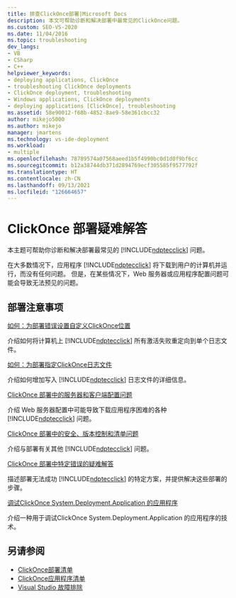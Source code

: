 ```yaml
---
title: 排查ClickOnce部署|Microsoft Docs
description: 本文可帮助诊断和解决部署中最常见的ClickOnce问题。
ms.custom: SEO-VS-2020
ms.date: 11/04/2016
ms.topic: troubleshooting
dev_langs:
- VB
- CSharp
- C++
helpviewer_keywords:
- deploying applications, ClickOnce
- troubleshooting ClickOnce deployments
- ClickOnce deployment, troubleshooting
- Windows applications, ClickOnce deployments
- deploying applications [ClickOnce], troubleshooting
ms.assetid: 58e90012-f68b-4852-8ae9-58e361cbcc32
author: mikejo5000
ms.author: mikejo
manager: jmartens
ms.technology: vs-ide-deployment
ms.workload:
- multiple
ms.openlocfilehash: 78789574a07568aeed1b5f4990bc0d1d0f9bf6cc
ms.sourcegitcommit: b12a38744db371d2894769ecf305585f9577792f
ms.translationtype: HT
ms.contentlocale: zh-CN
ms.lasthandoff: 09/13/2021
ms.locfileid: "126664657"
---
```

# <a name="troubleshoot-clickonce-deployments"></a>ClickOnce 部署疑难解答
本主题可帮助你诊断和解决部署最常见的 [!INCLUDE[ndptecclick](../deployment/includes/ndptecclick_md.md)] 问题。

 在大多数情况下，应用程序 [!INCLUDE[ndptecclick](../deployment/includes/ndptecclick_md.md)] 将下载到用户的计算机并运行，而没有任何问题。 但是，在某些情况下，Web 服务器或应用程序配置问题可能会导致无法预见的问题。

## <a name="deployment-considerations"></a>部署注意事项

 [如何：为部署错误设置自定义ClickOnce位置](../deployment/how-to-set-a-custom-log-file-location-for-clickonce-deployment-errors.md)

 介绍如何将计算机上 [!INCLUDE[ndptecclick](../deployment/includes/ndptecclick_md.md)] 所有激活失败重定向到单个日志文件。

 [如何：为部署指定ClickOnce日志文件](../deployment/how-to-specify-verbose-log-files-for-clickonce-deployments.md)

 介绍如何增加写入 [!INCLUDE[ndptecclick](../deployment/includes/ndptecclick_md.md)] 日志文件的详细信息。

 [ClickOnce 部署中的服务器和客户端配置问题](../deployment/server-and-client-configuration-issues-in-clickonce-deployments.md)

 介绍 Web 服务器配置中可能导致下载应用程序困难的各种 [!INCLUDE[ndptecclick](../deployment/includes/ndptecclick_md.md)] 问题。

 [ClickOnce 部署中的安全、版本控制和清单问题](../deployment/security-versioning-and-manifest-issues-in-clickonce-deployments.md)

 介绍与部署有关其他 [!INCLUDE[ndptecclick](../deployment/includes/ndptecclick_md.md)] 问题。

 [ClickOnce 部署中特定错误的疑难解答](../deployment/troubleshooting-specific-errors-in-clickonce-deployments.md)

 描述部署无法成功 [!INCLUDE[ndptecclick](../deployment/includes/ndptecclick_md.md)] 的特定方案，并提供解决这些部署的步骤。

 [调试ClickOnce System.Deployment.Application 的应用程序](../deployment/debugging-clickonce-applications-that-use-system-deployment-application.md)

 介绍一种用于调试ClickOnce System.Deployment.Application 的应用程序的技术。

## <a name="see-also"></a>另请参阅

- [ClickOnce部署清单](../deployment/clickonce-deployment-manifest.md)
- [ClickOnce应用程序清单](../deployment/clickonce-application-manifest.md)
- [Visual Studio 故障排除](/troubleshoot/visualstudio/welcome-visual-studio/)